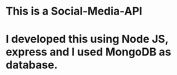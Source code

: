 # This is a Social-Media-API 

# I developed this using Node JS, express and I used MongoDB as database.